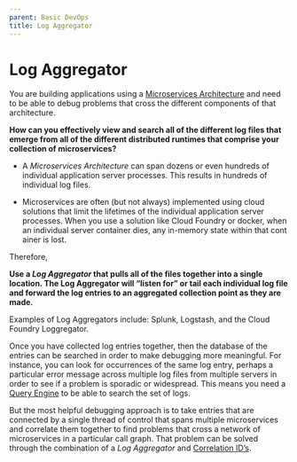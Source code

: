 ```yaml
---
parent: Basic DevOps
title: Log Aggregator
---
```

Log Aggregator
===

You are building applications using a [Microservices Architecture](../Microservices/Microservices-Architecture.md) and need to be able to debug problems that cross the different components of that architecture.

**How can you effectively view and search all of the different log files that emerge from all of the different distributed runtimes that comprise your collection of microservices?**

-   A *Microservices Architecture* can span dozens or even hundreds of individual application server processes. This results in hundreds of individual log files.

-   Microservices are often (but not always) implemented using cloud solutions that limit the lifetimes of the individual application server processes. When you use a solution like Cloud Foundry or docker, when an individual server container dies, any in-memory state within that cont ainer is lost.

Therefore,

**Use a *Log Aggregator* that pulls all of the files together into a single location. The Log Aggregator will “listen for” or tail each individual log file and forward the log entries to an aggregated collection point as they are made.**

Examples of Log Aggregators include: Splunk, Logstash, and the Cloud Foundry Loggregator.

Once you have collected log entries together, then the database of the entries can be searched in order to make debugging more meaningful. For instance, you can look for occurrences of the same log entry, perhaps a particular error message across multiple log files from multiple servers in order to see if a problem is sporadic or widespread.  This means you need a [Query Engine](Query-Engine.md) to be able to search the set of logs.

But the most helpful debugging approach is to take entries that are connected by a single thread of control that spans multiple microservices and correlate them together to find problems that cross a network of microservices in a particular call graph. That problem can be solved through the combination of a *Log Aggregator* and [Correlation ID’s](Correlation-ID.md).
